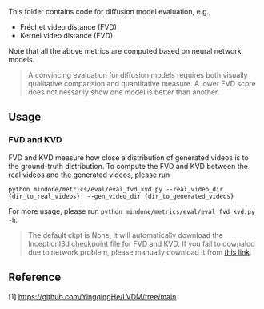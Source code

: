 
This folder contains code for diffusion model evaluation, e.g.,

- Fréchet video distance (FVD)
- Kernel video distance (FVD)


Note that all the above metrics are computed based on neural network models.

> A convincing evaluation for diffusion models requires both visually qualitative comparision and quantitative measure. A lower FVD score does not nessarily show one model is better than another.

## Usage


### FVD and KVD

FVD and KVD measure how close a distribution of generated videos is to the ground-truth distribution. To compute the FVD and KVD between the real videos and the generated videos, please run

```
python mindone/metrics/eval/eval_fvd_kvd.py --real_video_dir {dir_to_real_videos}  --gen_video_dir {dir_to_generated_videos}
```

For more usage, please run `python mindone/metrics/eval/eval_fvd_kvd.py -h`.

> The default ckpt is None, it will automatically download the InceptionI3d checkpoint file for FVD and KVD. If you fail to downalod due to network problem, please manually download it from [this link](https://download.mindspore.cn/toolkits/mindone/stable_diffusion/fvd/inception_i3-02b0bb54.ckpt).


## Reference

[1] https://github.com/YingqingHe/LVDM/tree/main
